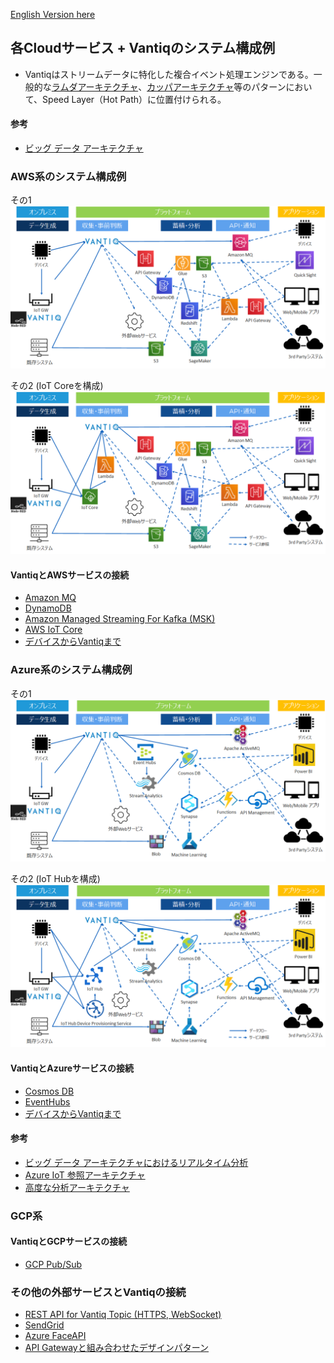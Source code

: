 [English Version here](readme_en.md)  

## 各Cloudサービス + Vantiqのシステム構成例
- Vantiqはストリームデータに特化した複合イベント処理エンジンである。一般的な[ラムダアーキテクチャ](https://docs.microsoft.com/ja-jp/azure/architecture/data-guide/big-data/#lambda-architecture)、[カッパアーキテクチャ](https://docs.microsoft.com/ja-jp/azure/architecture/data-guide/big-data/#kappa-architecture)等のパターンにおいて、Speed Layer（Hot Path）に位置付けられる。

#### 参考
- [ビッグ データ アーキテクチャ](https://docs.microsoft.com/ja-jp/azure/architecture/data-guide/big-data/)



### AWS系のシステム構成例

その1
![aws1](imgs/overall-architecture/aws1.png)

その2 (IoT Coreを構成)
![aws2](imgs/overall-architecture/aws2.png)

#### VantiqとAWSサービスの接続
- [Amazon MQ](docs/jp/vantiq-aws-AmazonMQ.md)
- [DynamoDB](docs/jp/vantiq-aws-dynamodb.md)
- [Amazon Managed Streaming For Kafka (MSK)](docs/jp/vantiq-aws-msk.md)
- [AWS IoT Core](docs/jp/vantiq-aws-iotcore.md)
- [デバイスからVantiqまで](../vantiq-devices-integration)


### Azure系のシステム構成例
その1
![azure1](imgs/overall-architecture/azure1.png)

その2 (IoT Hubを構成)
![azure2](imgs/overall-architecture/azure2.png)


#### VantiqとAzureサービスの接続
- [Cosmos DB](docs/jp/vantiq-azure-CosmosDB.md)
- [EventHubs](docs/jp/vantiq-azure-EventHubs.md)
- [デバイスからVantiqまで](../vantiq-devices-integration)

#### 参考
- [ビッグ データ アーキテクチャにおけるリアルタイム分析](https://docs.microsoft.com/ja-jp/azure/architecture/solution-ideas/articles/real-time-analytics)
- [Azure IoT 参照アーキテクチャ](https://docs.microsoft.com/ja-jp/azure/architecture/reference-architectures/iot)
- [高度な分析アーキテクチャ](https://docs.microsoft.com/ja-jp/azure/architecture/solution-ideas/articles/advanced-analytics-on-big-data)


### GCP系

#### VantiqとGCPサービスの接続
- [GCP Pub/Sub](docs/jp/vantiq-gcp-PubSub.md)

### その他の外部サービスとVantiqの接続
- [REST API for Vantiq Topic (HTTPS, WebSocket)](../vantiq-devices-integration/conf/vantiq-restapi-mqtt-amqp-python-sample)
- [SendGrid](docs/jp/vantiq-sendgrid.md)
- [Azure FaceAPI]()
- [API Gatewayと組み合わせたデザインパターン](./docs/jp/vantiq-apigw.md)
